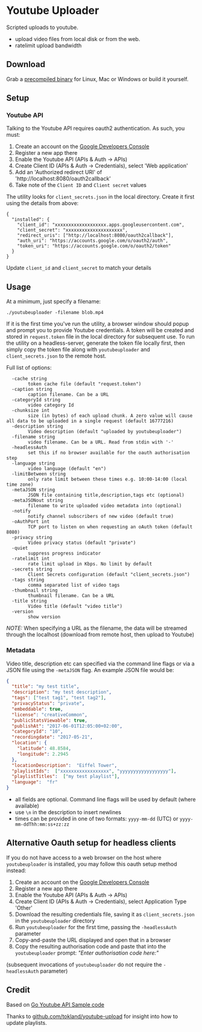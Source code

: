 # Youtube Uploader

Scripted uploads to youtube.

- upload video files from local disk or from the web.
- ratelimit upload bandwidth

## Download

Grab a [precompiled binary](https://github.com/porjo/youtubeuploader/releases) for Linux, Mac or Windows or build it yourself.

## Setup

### Youtube API

Talking to the Youtube API requires oauth2 authentication. As such, you must:

1. Create an account on the [Google Developers Console](https://console.developers.google.com)
1. Register a new app there
1. Enable the Youtube API (APIs & Auth -> APIs)
1. Create Client ID (APIs & Auth -> Credentials), select 'Web application'
1. Add an 'Authorized redirect URI' of 'http://localhost:8080/oauth2callback'
1. Take note of the `Client ID` and `Client secret` values

The utility looks for `client_secrets.json` in the local directory. Create it first using the details from above:

```
{
  "installed": {
    "client_id": "xxxxxxxxxxxxxxxxxxx.apps.googleusercontent.com",
    "client_secret": "xxxxxxxxxxxxxxxxxxxxx",
    "redirect_uris": ["http://localhost:8080/oauth2callback"],
    "auth_uri": "https://accounts.google.com/o/oauth2/auth",
    "token_uri": "https://accounts.google.com/o/oauth2/token"
  }
}
```

Update `client_id` and `client_secret` to match your details

## Usage

At a minimum, just specify a filename:

```
./youtubeuploader -filename blob.mp4
```

If it is the first time you've run the utility, a browser window should popup and prompt you to provide Youtube credentials. A token will be created and stored in `request.token` file in the local directory for subsequent use. To run the utility on a headless-server, generate the token file locally first, then simply copy the token file along with `youtubeuploader` and `client_secrets.json` to the remote host.

Full list of options:
```
  -cache string
    	token cache file (default "request.token")
  -caption string
    	caption filename. Can be a URL
  -categoryId string
    	video category Id
  -chunksize int
    	size (in bytes) of each upload chunk. A zero value will cause all data to be uploaded in a single request (default 16777216)
  -description string
    	Video description (default "uploaded by youtubeuploader")
  -filename string
    	video filename. Can be a URL. Read from stdin with '-'
  -headlessAuth
    	set this if no browser available for the oauth authorisation step
  -language string
    	video language (default "en")
  -limitBetween string
    	only rate limit between these times e.g. 10:00-14:00 (local time zone)
  -metaJSON string
    	JSON file containing title,description,tags etc (optional)
  -metaJSONout string
    	filename to write uploaded video metadata into (optional)
  -notify
    	notify channel subscribers of new video (default true)
  -oAuthPort int
    	TCP port to listen on when requesting an oAuth token (default 8080)
  -privacy string
    	Video privacy status (default "private")
  -quiet
    	suppress progress indicator
  -ratelimit int
    	rate limit upload in Kbps. No limit by default
  -secrets string
    	Client Secrets configuration (default "client_secrets.json")
  -tags string
    	comma separated list of video tags
  -thumbnail string
    	thumbnail filename. Can be a URL
  -title string
    	Video title (default "video title")
  -version
    	show version
```
*NOTE:* When specifying a URL as the filename, the data will be streamed through the localhost (download from remote host, then upload to Youtube)


### Metadata

Video title, description etc can specified via the command line flags or via a JSON file using the `-metaJSON` flag. An example JSON file would be:

```json
{
  "title": "my test title",
  "description": "my test description",
  "tags": ["test tag1", "test tag2"],
  "privacyStatus": "private",
  "embeddable": true,
  "license": "creativeCommon",
  "publicStatsViewable": true,
  "publishAt": "2017-06-01T12:05:00+02:00",
  "categoryId": "10",
  "recordingdate": "2017-05-21",
  "location": {
    "latitude": 48.8584,
    "longitude": 2.2945
  },
  "locationDescription":  "Eiffel Tower",
  "playlistIds":  ["xxxxxxxxxxxxxxxxxx", "yyyyyyyyyyyyyyyyyy"],
  "playlistTitles":  ["my test playlist"],
  "language":  "fr"
}
```
- all fields are optional. Command line flags will be used by default (where available)
- use `\n` in the description to insert newlines
- times can be provided in one of two formats: `yyyy-mm-dd` (UTC) or `yyyy-mm-ddThh:mm:ss+zz:zz`

## Alternative Oauth setup for headless clients

If you do not have access to a web browser on the host where `youtubeuploader` is installed, you may follow this oauth setup method instead:

1. Create an account on the [Google Developers Console](https://console.developers.google.com)
1. Register a new app there
1. Enable the Youtube API (APIs & Auth -> APIs)
1. Create Client ID (APIs & Auth -> Credentials), select Application Type 'Other'
1. Download the resulting credentials file, saving it as `client_secrets.json` in the `youtubeuploader` directory
1. Run `youtubeuploader` for the first time, passing the `-headlessAuth` parameter
1. Copy-and-paste the URL displayed and open that in a browser
1. Copy the resulting authorisation code and paste that into the `youtubeuploader` prompt: *"Enter authorisation code here:"*

(subsequent invocations of `youtubeuploader` do not require the `-headlessAuth` parameter)

## Credit

Based on [Go Youtube API Sample code](https://github.com/youtube/api-samples/tree/master/go)

Thanks to [github.com/tokland/youtube-upload](https://github.com/tokland/youtube-upload) for insight into how to update playlists.
